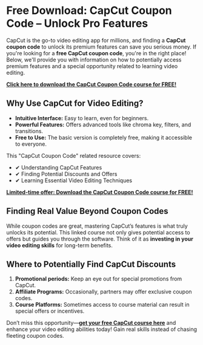 # Free Download: CapCut Coupon Code – Unlock Pro Features

CapCut is the go-to video editing app for millions, and finding a **CapCut coupon code** to unlock its premium features can save you serious money. If you're looking for a **free CapCut coupon code**, you're in the right place! Below, we'll provide you with information on how to potentially access premium features and a special opportunity related to learning video editing.

[**Click here to download the CapCut Coupon Code course for FREE!**](https://udemywork.com/capcut-coupon-code)

## Why Use CapCut for Video Editing?

*   **Intuitive Interface:** Easy to learn, even for beginners.
*   **Powerful Features:** Offers advanced tools like chroma key, filters, and transitions.
*   **Free to Use:** The basic version is completely free, making it accessible to everyone.

This "CapCut Coupon Code" related resource covers:

*   ✔   Understanding CapCut Features
*   ✔   Finding Potential Discounts and Offers
*   ✔   Learning Essential Video Editing Techniques

[**Limited-time offer: Download the CapCut Coupon Code course for FREE!**](https://udemywork.com/capcut-coupon-code)

## Finding Real Value Beyond Coupon Codes

While coupon codes are great, mastering CapCut’s features is what truly unlocks its potential. This linked course not only gives potential access to offers but guides you through the software. Think of it as **investing in your video editing skills** for long-term benefits.

## Where to Potentially Find CapCut Discounts

1.  **Promotional periods:** Keep an eye out for special promotions from CapCut.
2.  **Affiliate Programs:** Occasionally, partners may offer exclusive coupon codes.
3.  **Course Platforms:** Sometimes access to course material can result in special offers or incentives.

Don’t miss this opportunity—**[get your free CapCut course here](https://udemywork.com/capcut-coupon-code)** and enhance your video editing abilities today! Gain real skills instead of chasing fleeting coupon codes.
